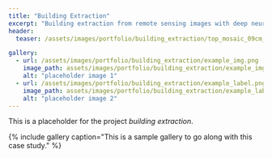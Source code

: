 ```yaml
---
title: "Building Extraction"
excerpt: "Building extraction from remote sensing images with deep neural networks."
header:
  teaser: /assets/images/portfolio/building_extraction/top_mosaic_09cm_area1-th.png

gallery:
  - url: /assets/images/portfolio/building_extraction/example_img.png
    image_path: assets/images/portfolio/building_extraction/example_img.png
    alt: "placeholder image 1"
  - url: /assets/images/portfolio/building_extraction/example_label.png
    image_path: assets/images/portfolio/building_extraction/example_label.png
    alt: "placeholder image 2"
---
```


This is a placeholder for the project *building extraction*.

{% include gallery caption="This is a sample gallery to go along with this case study." %}